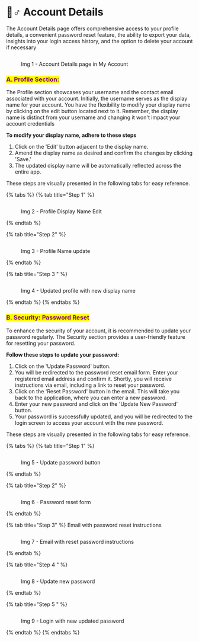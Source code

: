 # 🦸♂ Account Details

The Account Details page offers comprehensive access to your profile details, a convenient password reset feature, the ability to export your data, insights into your login access history, and the option to delete your account if necessary

<figure><img src="../.gitbook/assets/My Account (2).jpg" alt=""><figcaption><p>Img 1 - Account Details page in My Account</p></figcaption></figure>

### <mark style="color:purple;">A. Profile Section:</mark>

The Profile section showcases your username and the contact email associated with your account. Initially, the username serves as the display name for your account. You have the flexibility to modify your display name by clicking on the edit button located next to it. Remember, the display name is distinct from your username and changing it won't impact your account credentials

**To modify your display name, adhere to these steps**

1. Click on the 'Edit' button adjacent to the display name.
2. Amend the display name as desired and confirm the changes by clicking 'Save.'
3. The updated display name will be automatically reflected across the entire app.

These steps are visually presented in the following tabs for easy reference.

{% tabs %}
{% tab title="Step 1" %}
<figure><img src="../.gitbook/assets/profile 1 (2).jpg" alt=""><figcaption><p>Img 2 - Profile Display Name Edit</p></figcaption></figure>
{% endtab %}

{% tab title="Step 2" %}
<figure><img src="../.gitbook/assets/profile 2 (1).jpg" alt=""><figcaption><p>Img 3 - Profile Name update</p></figcaption></figure>
{% endtab %}

{% tab title="Step 3 " %}
<figure><img src="../.gitbook/assets/profile 3 (1).jpg" alt=""><figcaption><p>Img 4 - Updated profile with new display name</p></figcaption></figure>
{% endtab %}
{% endtabs %}

### <mark style="color:purple;">B. Security: Password Reset</mark>

To enhance the security of your account, it is recommended to update your password regularly. The Security section provides a user-friendly feature for resetting your password.

**Follow these steps to update your password:**

1. Click on the 'Update Password' button.
2. You will be redirected to the password reset email form. Enter your registered email address and confirm it. Shortly, you will receive instructions via email, including a link to reset your password.
3. Click on the 'Reset Password' button in the email. This will take you back to the application, where you can enter a new password.
4. Enter your new password and click on the 'Update New Password' button.
5. Your password is successfully updated, and you will be redirected to the login screen to access your account with the new password.

These steps are visually presented in the following tabs for easy reference.

{% tabs %}
{% tab title="Step 1" %}


<figure><img src="../.gitbook/assets/Security (2).jpg" alt=""><figcaption><p>Img 5 - Update password button</p></figcaption></figure>
{% endtab %}

{% tab title="Step 2" %}
<figure><img src="../.gitbook/assets/Secutiry - Password Reset.jpg" alt=""><figcaption><p>Img 6 - Password reset form</p></figcaption></figure>


{% endtab %}

{% tab title="Step 3" %}
Email with password reset instructions

<figure><img src="../.gitbook/assets/Secutiry - Password Reset Email (1).jpg" alt=""><figcaption><p>Img 7 - Email with reset password instructions</p></figcaption></figure>
{% endtab %}

{% tab title="Step 4 " %}
<figure><img src="../.gitbook/assets/Security - New Password.jpg" alt=""><figcaption><p>Img 8 - Update new password</p></figcaption></figure>
{% endtab %}

{% tab title="Step 5 " %}
<figure><img src="../.gitbook/assets/Security - Password Updated.jpg" alt=""><figcaption><p>Img 9 - Login with new updated password</p></figcaption></figure>
{% endtab %}
{% endtabs %}





